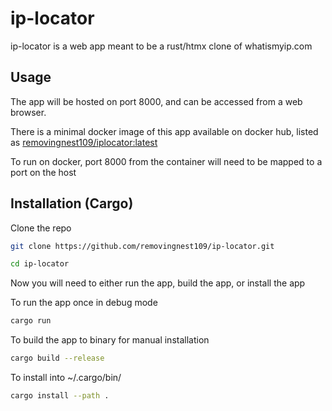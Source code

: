 # ip-locator
ip-locator is a web app meant to be a rust/htmx clone of whatismyip.com

## Usage
The app will be hosted on port 8000, and can be accessed from a web browser. 

There is a minimal docker image of this app available on docker hub, listed as [removingnest109/iplocator:latest](https://hub.docker.com/repository/docker/removingnest109/iplocator)

To run on docker, port 8000 from the container will need to be mapped to a port on the host

## Installation (Cargo)
Clone the repo
```bash
git clone https://github.com/removingnest109/ip-locator.git

cd ip-locator
```
Now you will need to either run the app, build the app, or install the app 

To run the app once in debug mode
```bash
cargo run
```

To build the app to binary for manual installation
```bash
cargo build --release
```

To install into ~/.cargo/bin/
```bash
cargo install --path .
```
